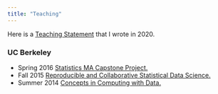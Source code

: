 ```yaml
---
title: "Teaching"
---
```


Here is a [Teaching Statement](/teach.pdf) that I wrote in 2020.

### UC Berkeley

* Spring 2016 [Statistics MA Capstone Project.](http://www.jarrodmillman.com/stat222-spring2016)
* Fall 2015 [Reproducible and Collaborative Statistical Data Science.](http://www.jarrodmillman.com/stat159-fall2015)
* Summer 2014 [Concepts in Computing with Data.](http://www.jarrodmillman.com/stat133-summer2014/pages/about.html)

